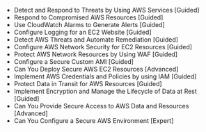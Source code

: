 - Detect and Respond to Threats by Using AWS Services [Guided]
- Respond to Compromised AWS Resources [Guided]
- Use CloudWatch Alarms to Generate Alerts [Guided]
- Configure Logging for an EC2 Website [Guided]
- Detect AWS Threats and Automate Remediation [Guided]
- Configure AWS Network Security for EC2 Resources [Guided]
- Protect AWS Network Resources by Using WAF [Guided]
- Configure a Secure Custom AMI [Guided]
- Can You Deploy Secure AWS EC2 Resources [Advanced]
- Implement AWS Credentials and Policies by using IAM [Guided]
- Protect Data in Transit for AWS Resources [Guided]
- Implement Encryption and Manage the Lifecycle of Data at Rest [Guided]
- Can You Provide Secure Access to AWS Data and Resources [Advanced]
- Can You Configure a Secure AWS Environment [Expert]
